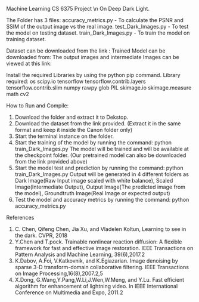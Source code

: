 Machine Learning CS 6375 Project
\n On Deep Dark Light.


The Folder has 3 files:
accuracy_metrics.py - To calculate the PSNR and SSIM of the output image vs the real image.
test_Dark_Images.py - To test the model on testing dataset.
train_Dark_Images.py - To train the model on training dataset.

Dataset can be downloaded from the link : 
Trained Model can be downloaded from: 
The output images and intermediate Images can be viewed at this link:

Install the required Libraries by using the python pip command.
Library required:
os
scipy.io
tensorflow
tensorflow.contrib.layers
tensorflow.contrib.slim
numpy
rawpy
glob
PIL
skimage.io
skimage.measure
math
cv2

How to Run and Compile:
1. Download the folder and extract it to Dekstop.
2. Download the dataset from the link provided. (Extract it in the same format and keep it inside the Canon folder only)
3. Start the terminal instance on the folder.
4. Start the training of the model by running the command: python train_Dark_Images.py
The model will be trained and will be available at the checkpoint folder. (Our pretrained model can also be downloaded from the link provided above)
5. Start the model test and prediction by running the command: python train_Dark_Images.py
Output will be generated in 4 different folders as Dark Image(Raw Input image scaled with white balance), Scaled Image(Intermediate Output), Output Image(The predicted image from the model), Groundtruth Image(Real Image or expected output)
6. Test the model and accuracy metrics by running the command: python accuracy_metrics.py


References
1.	C. Chen, Qifeng Chen, Jia Xu, and Vladelen Koltun, Learning to see in the dark. CVPR, 2018
2.	Y.Chen and T.pock. Trainable nonlinear reaction diffusion: A flexible framework for fast and effective image restoration. IEEE Transactions on Pattern Analysis and Machine Learning, 39(6),2017.2
3.	K.Dabov, A.Foi, V.Katkovnik, and K.Egiazarian. Image denoising by sparse 3-D transform-domain collaborative filtering. IEEE Transactions on Image Processing,16(8),2007.2,5
4.	X.Dong, G.Wang,Y.Pang,W.Li,J.Wen,W.Meng, and Y.Lu. Fast efficient algorithm for enhancement of lightning video. In IEEE International Conference on Multimedia and Expo, 2011.2
